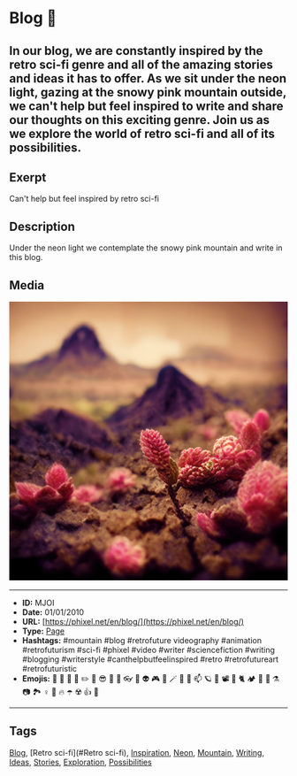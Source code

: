 # Blog 🚀
In our blog, we are constantly inspired by the retro sci-fi genre and all of the amazing stories and ideas it has to offer. As we sit under the neon light, gazing at the snowy pink mountain outside, we can't help but feel inspired to write and share our thoughts on this exciting genre. Join us as we explore the world of retro sci-fi and all of its possibilities.
------------
## Exerpt
Can't help but feel inspired by retro sci-fi
## Description
Under the neon light we contemplate the snowy pink mountain and write in this blog.
## Media
<img src="media/b64e6ba7/landscape-of-pink-mountains-macro.jpg">

------------
- **ID:** MJOI
- **Date:** 01/01/2010
- **URL:** [https://phixel.net/en/blog/](https://phixel.net/en/blog/)
- **Type:** [Page](#page)
- **Hashtags:** #mountain #blog #retrofuture videography #animation #retrofuturism #sci-fi #phixel #video #writer #sciencefiction #writing #blogging #writerstyle #canthelpbutfeelinspired #retro #retrofutureart #retrofuturistic
- **Emojis:** 📢 📃 🔌 🦄 ✏️ 🧪 😎 📄 🐲 👓 🦉 👽 🎮 📼 🪄 🤖 🐇 📫 🪐 👨 📽 🦼 🐈 🏕 🧜 🏿 ⚗️ 📷 🏞 ♀️ 👺 🔥 ☂️ ☢️ 👍 🦾

------------
## Tags
[Blog](#Blog), [Retro sci-fi](#Retro sci-fi), [Inspiration](#Inspiration), [Neon](#Neon), [Mountain](#Mountain), [Writing](#Writing), [Ideas](#Ideas), [Stories](#Stories), [Exploration](#Exploration), [Possibilities](#Possibilities)
